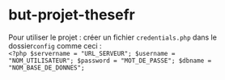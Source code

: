 # but-projet-thesefr

Pour utiliser le projet :
créer un fichier <code>credentials.php</code> dans le dossier<code>config</code>
comme ceci :<br>
<code><?php
$servername = "URL_SERVEUR";
$username = "NOM_UTILISATEUR";
$password = "MOT_DE_PASSE";
$dbname = "NOM_BASE_DE_DONNES";
</code>
